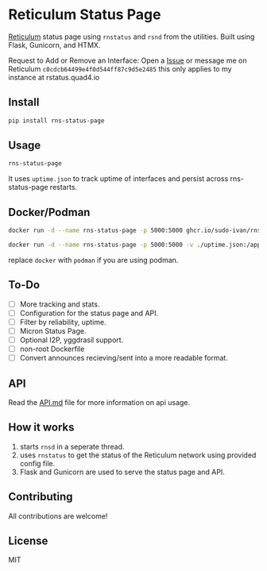# Reticulum Status Page

[Reticulum](https://reticulum.network/) status page using `rnstatus` and `rsnd` from the utilities. Built using Flask, Gunicorn, and HTMX.

Request to Add or Remove an Interface: Open a [Issue](https://github.com/Sudo-Ivan/rns-status-page/issues/new) or message me on Reticulum `c0cdcb64499e4f0d544ff87c9d5e2485` this only applies to my instance at rstatus.quad4.io

## Install

```bash
pip install rns-status-page
```

## Usage

```bash
rns-status-page
```

It uses `uptime.json` to track uptime of interfaces and persist across rns-status-page restarts.

## Docker/Podman

```bash
docker run -d --name rns-status-page -p 5000:5000 ghcr.io/sudo-ivan/rns-status-page:latest
```

```bash
docker run -d --name rns-status-page -p 5000:5000 -v ./uptime.json:/app/uptime.json ghcr.io/sudo-ivan/rns-status-page:latest
```

replace `docker` with `podman` if you are using podman.

## To-Do

- [ ] More tracking and stats.
- [ ] Configuration for the status page and API.
- [ ] Filter by reliability, uptime.
- [ ] Micron Status Page.
- [ ] Optional I2P, yggdrasil support.
- [ ] non-root Dockerfile
- [ ] Convert announces recieving/sent into a more readable format.

## API

Read the [API.md](API.md) file for more information on api usage.

## How it works

1. starts `rnsd` in a seperate thread.
2. uses `rnstatus` to get the status of the Reticulum network using provided config file. 
3. Flask and Gunicorn are used to serve the status page and API.

## Contributing

All contributions are welcome!

## License

MIT 